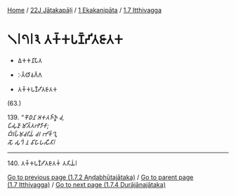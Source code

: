 
[Home](/) / [22J Jātakapāḷi](../...md) / [1 Ekakanipāta](...md) / [1.7 Itthivagga](../22J/1/1.7.md)

# 𑁧𑁇𑁭𑁇𑁩 𑀢𑀓𑁆𑀓𑀧𑀡𑁆𑀟𑀺𑀢𑀚𑀸𑀢𑀓

* 𑀏𑀓𑀓𑀦𑀺𑀧𑀸𑀢

* 𑀇𑀢𑁆𑀣𑀺𑀯𑀕𑁆𑀕

* 𑀢𑀓𑁆𑀓𑀧𑀡𑁆𑀟𑀺𑀢𑀚𑀸𑀢𑀓

(63.)

139\. _“𑀓𑁄𑀥𑀦𑀸 𑀅𑀓𑀢𑀜𑁆𑀜𑀽 𑀘,_  
_𑀧𑀺𑀲𑀼𑀡𑀸 𑀫𑀺𑀢𑁆𑀢𑀪𑁂𑀤𑀺𑀓𑀸;_  
_𑀩𑁆𑀭𑀳𑁆𑀫𑀘𑀭𑀺𑀬𑀁 𑀘𑀭 𑀪𑀺𑀓𑁆𑀔𑀼,_  
_𑀲𑁄 𑀲𑀼𑀔𑀁 𑀦 𑀯𑀺𑀳𑀸𑀳𑀲𑀻𑀢𑀺𑁇_  


---

140\. 𑀢𑀓𑁆𑀓𑀧𑀡𑁆𑀟𑀺𑀢𑀚𑀸𑀢𑀓𑀁 𑀢𑀢𑀺𑀬𑀁𑁇



[Go to previous page (1.7.2 Aṇḍabhūtajātaka)](1.7.2.md) / [Go to parent page (1.7 Itthivagga)](../22J/1/1.7.md) / [Go to next page (1.7.4 Durājānajātaka)](1.7.4.md)


